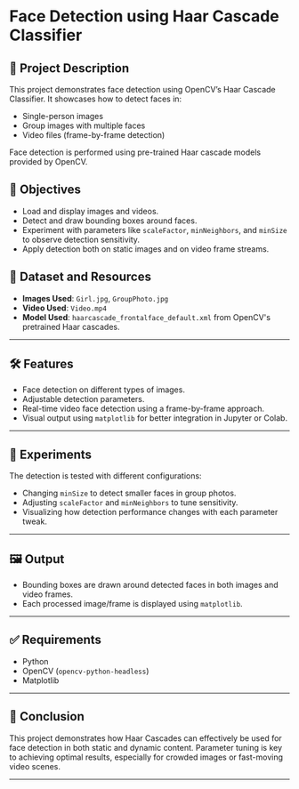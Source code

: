 # Face Detection using Haar Cascade Classifier

## 📌 Project Description

This project demonstrates face detection using OpenCV’s Haar Cascade Classifier. It showcases how to detect faces in:

* Single-person images
* Group images with multiple faces
* Video files (frame-by-frame detection)

Face detection is performed using pre-trained Haar cascade models provided by OpenCV.


## 🎯 Objectives

* Load and display images and videos.
* Detect and draw bounding boxes around faces.
* Experiment with parameters like `scaleFactor`, `minNeighbors`, and `minSize` to observe detection sensitivity.
* Apply detection both on static images and on video frame streams.


## 📁 Dataset and Resources

* **Images Used**: `Girl.jpg`, `GroupPhoto.jpg`
* **Video Used**: `Video.mp4`
* **Model Used**: `haarcascade_frontalface_default.xml` from OpenCV's pretrained Haar cascades.

---

## 🛠 Features

* Face detection on different types of images.
* Adjustable detection parameters.
* Real-time video face detection using a frame-by-frame approach.
* Visual output using `matplotlib` for better integration in Jupyter or Colab.

---

## 🧪 Experiments

The detection is tested with different configurations:

* Changing `minSize` to detect smaller faces in group photos.
* Adjusting `scaleFactor` and `minNeighbors` to tune sensitivity.
* Visualizing how detection performance changes with each parameter tweak.

---

## 🖼 Output

* Bounding boxes are drawn around detected faces in both images and video frames.
* Each processed image/frame is displayed using `matplotlib`.

---

## ✅ Requirements

* Python
* OpenCV (`opencv-python-headless`)
* Matplotlib

---

## 📌 Conclusion

This project demonstrates how Haar Cascades can effectively be used for face detection in both static and dynamic content. Parameter tuning is key to achieving optimal results, especially for crowded images or fast-moving video scenes.

---

